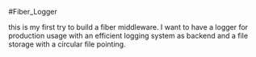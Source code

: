 #Fiber_Logger

this is my first try to build a fiber middleware. 
I want to have a logger for production usage with an efficient logging system as backend and a file storage with a circular file pointing.